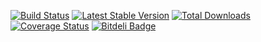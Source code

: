 [![Build Status](https://secure.travis-ci.org/WyriHaximus/HotSpots.png)](http://travis-ci.org/WyriHaximus/HotSpots)
[![Latest Stable Version](https://poser.pugx.org/WyriHaximus/HotSpots/v/stable.png)](https://packagist.org/packages/WyriHaximus/HotSpots)
[![Total Downloads](https://poser.pugx.org/WyriHaximus/HotSpots/downloads.png)](https://packagist.org/packages/WyriHaximus/HotSpots)
[![Coverage Status](https://coveralls.io/repos/WyriHaximus/HotSpots/badge.png)](https://coveralls.io/r/WyriHaximus/HotSpots)
[![Bitdeli Badge](https://d2weczhvl823v0.cloudfront.net/WyriHaximus/HotSpots/trend.png)](https://bitdeli.com/free "Bitdeli Badge")
